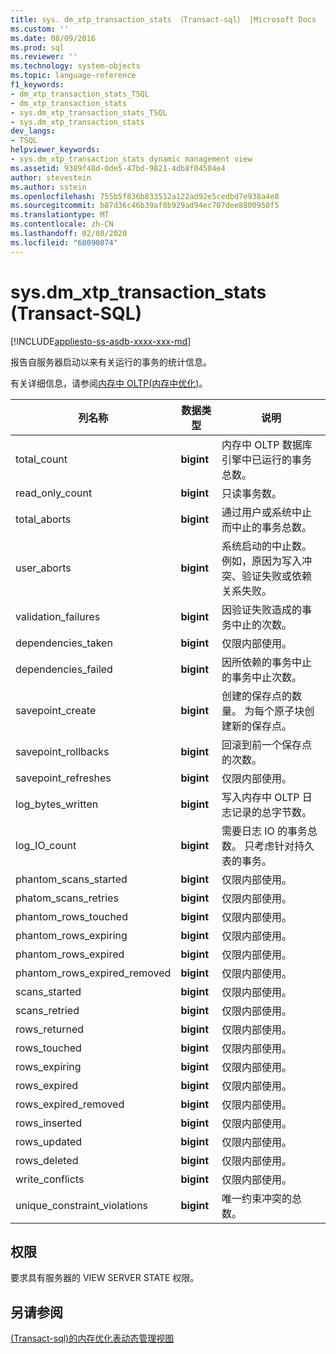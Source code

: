 ```yaml
---
title: sys. dm_xtp_transaction_stats （Transact-sql） |Microsoft Docs
ms.custom: ''
ms.date: 08/09/2016
ms.prod: sql
ms.reviewer: ''
ms.technology: system-objects
ms.topic: language-reference
f1_keywords:
- dm_xtp_transaction_stats_TSQL
- dm_xtp_transaction_stats
- sys.dm_xtp_transaction_stats_TSQL
- sys.dm_xtp_transaction_stats
dev_langs:
- TSQL
helpviewer_keywords:
- sys.dm_xtp_transaction_stats dynamic management view
ms.assetid: 9389f48d-0de5-47bd-9821-4db8f04504e4
author: stevestein
ms.author: sstein
ms.openlocfilehash: 755b5f836b833512a122ad92e5cedbd7e938a4e8
ms.sourcegitcommit: b87d36c46b39af8b929ad94ec707dee8800950f5
ms.translationtype: MT
ms.contentlocale: zh-CN
ms.lasthandoff: 02/08/2020
ms.locfileid: "68090074"
---
```

# <a name="sysdm_xtp_transaction_stats-transact-sql"></a>sys.dm_xtp_transaction_stats (Transact-SQL)
[!INCLUDE[appliesto-ss-asdb-xxxx-xxx-md](../../includes/appliesto-ss-asdb-xxxx-xxx-md.md)]

  报告自服务器启动以来有关运行的事务的统计信息。  
  
 有关详细信息，请参阅[内存中 OLTP&#40;内存中优化&#41;](../../relational-databases/in-memory-oltp/in-memory-oltp-in-memory-optimization.md)。  
  
|列名称|数据类型|说明|  
|-----------------|---------------|-----------------|  
|total_count|**bigint**|内存中 OLTP 数据库引擎中已运行的事务总数。|  
|read_only_count|**bigint**|只读事务数。|  
|total_aborts|**bigint**|通过用户或系统中止而中止的事务总数。|  
|user_aborts|**bigint**|系统启动的中止数。 例如，原因为写入冲突、验证失败或依赖关系失败。|  
|validation_failures|**bigint**|因验证失败造成的事务中止的次数。|  
|dependencies_taken|**bigint**|仅限内部使用。|  
|dependencies_failed|**bigint**|因所依赖的事务中止的事务中止次数。|  
|savepoint_create|**bigint**|创建的保存点的数量。 为每个原子块创建新的保存点。|  
|savepoint_rollbacks|**bigint**|回滚到前一个保存点的次数。|  
|savepoint_refreshes|**bigint**|仅限内部使用。|  
|log_bytes_written|**bigint**|写入内存中 OLTP 日志记录的总字节数。|  
|log_IO_count|**bigint**|需要日志 IO 的事务总数。 只考虑针对持久表的事务。|  
|phantom_scans_started|**bigint**|仅限内部使用。|  
|phatom_scans_retries|**bigint**|仅限内部使用。|  
|phantom_rows_touched|**bigint**|仅限内部使用。|  
|phantom_rows_expiring|**bigint**|仅限内部使用。|  
|phantom_rows_expired|**bigint**|仅限内部使用。|  
|phantom_rows_expired_removed|**bigint**|仅限内部使用。|  
|scans_started|**bigint**|仅限内部使用。|  
|scans_retried|**bigint**|仅限内部使用。|  
|rows_returned|**bigint**|仅限内部使用。|  
|rows_touched|**bigint**|仅限内部使用。|  
|rows_expiring|**bigint**|仅限内部使用。|  
|rows_expired|**bigint**|仅限内部使用。|  
|rows_expired_removed|**bigint**|仅限内部使用。|  
|rows_inserted|**bigint**|仅限内部使用。|  
|rows_updated|**bigint**|仅限内部使用。|  
|rows_deleted|**bigint**|仅限内部使用。|  
|write_conflicts|**bigint**|仅限内部使用。|  
|unique_constraint_violations|**bigint**|唯一约束冲突的总数。|  
  
## <a name="permissions"></a>权限  
 要求具有服务器的 VIEW SERVER STATE 权限。  
  
## <a name="see-also"></a>另请参阅  
 [&#40;Transact-sql&#41;的内存优化表动态管理视图](../../relational-databases/system-dynamic-management-views/memory-optimized-table-dynamic-management-views-transact-sql.md)  
  
  

